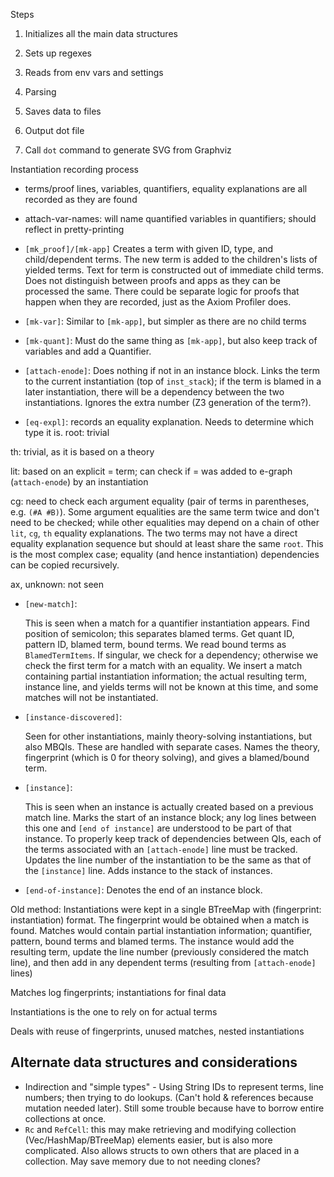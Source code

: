 Steps
1. Initializes all the main data structures

2. Sets up regexes

3. Reads from env vars and settings

4. Parsing

5. Saves data to files

6. Output dot file

7. Call `dot` command to generate SVG from Graphviz

Instantiation recording process
- terms/proof lines, variables, quantifiers, equality explanations are all recorded as they are found
- attach-var-names: will name quantified variables in quantifiers; should reflect in pretty-printing

- `[mk_proof]/[mk-app]` Creates a term with given ID, type, and child/dependent terms. The new term is added to the children's lists of yielded terms. Text for term is constructed out of immediate child terms.
Does not distinguish between proofs and apps as they can be processed the same. There could be separate logic for proofs that happen when they are recorded, just as the Axiom Profiler does.

- `[mk-var]`: Similar to `[mk-app]`, but simpler as there are no child terms

- `[mk-quant]`: Must do the same thing as `[mk-app]`, but also keep track of variables and add a Quantifier.

- `[attach-enode]`: Does nothing if not in an instance block. Links the term to the current instantiation (top of `inst_stack`); if the term is blamed in a later instantiation, there will be a dependency between the two instantiations. Ignores the extra number (Z3 generation of the term?).

- `[eq-expl]`: records an equality explanation. Needs to determine which type it is.
root: trivial

th: trivial, as it is based on a theory

lit: based on an explicit = term; can check if = was added to e-graph (`attach-enode`) by an instantiation

cg: need to check each argument equality (pair of terms in parentheses, e.g. `(#A #B)`). Some argument equalities are the same term twice and don't need to be checked; while other equalities may depend on a chain of other `lit`, `cg`, `th` equality explanations. The two terms may not have a direct equality explanation sequence but should at least share the same `root`. This is the most complex case; equality (and hence instantiation) dependencies can be copied recursively.

ax, unknown: not seen


- `[new-match]`:

    This is seen when a match for a quantifier instantiation appears.
    Find position of semicolon; this separates blamed terms.
    Get quant ID, pattern ID, blamed term, bound terms.
    We read bound terms as `BlamedTermItems`. If singular, we check for a dependency; otherwise we check the first term for a match with an equality.
    We insert a match containing partial instantiation information; the actual resulting term, instance line, and yields terms will not be known at this time, and some matches will not be instantiated.
- `[instance-discovered]`:

    Seen for other instantiations, mainly theory-solving instantiations, but also MBQIs. These are handled with separate cases.
    Names the theory, fingerprint (which is 0 for theory solving), and gives a blamed/bound term.
- `[instance]`:

    This is seen when an instance is actually created based on a previous match line. Marks the start of an instance block; any log lines between this one and `[end of instance]` are understood to be part of that instance.
    To properly keep track of dependencies between QIs, each of the terms associated with an `[attach-enode]` line must be tracked.
    Updates the line number of the instantiation to be the same as that of the `[instance]` line.
    Adds instance to the stack of instances.

- `[end-of-instance]`:
    Denotes the end of an instance block. 

Old method:
Instantiations were kept in a single BTreeMap with (fingerprint: instantiation) format. The fingerprint would be obtained when a match is found. Matches would contain partial instantiation information; quantifier, pattern, bound terms and blamed terms.
The instance would add the resulting term, update the line number (previously considered the match line), and then add in any dependent terms (resulting from `[attach-enode]` lines)

Matches log fingerprints; instantiations for final data

Instantiations is the one to rely on for actual terms

Deals with reuse of fingerprints, unused matches, nested instantiations


## Alternate data structures and considerations

- Indirection and "simple types" - Using String IDs to represent terms, line numbers; then trying to do lookups. 
(Can't hold & references because mutation needed later). Still some trouble because have to borrow entire collections at once.
- `Rc` and `RefCell`: this may make retrieving and modifying collection (Vec/HashMap/BTreeMap) elements easier, but is also more complicated. Also allows structs to own others that are placed in a collection. May save memory due to not needing clones?


